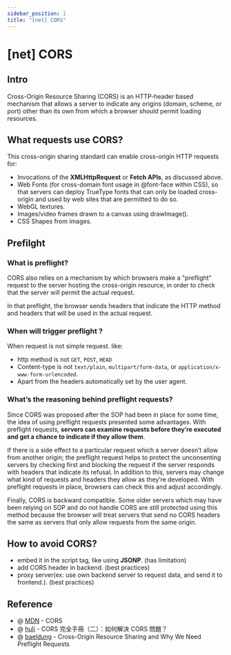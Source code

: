 ```yaml
---
sidebar_position: 1
title: "[net] CORS"
---
```


# [net] CORS

## Intro

Cross-Origin Resource Sharing (CORS) is an HTTP-header based mechanism that allows a server to indicate any origins (domain, scheme, or port) other than its own from which a browser should permit loading resources.

## What requests use CORS?

This cross-origin sharing standard can enable cross-origin HTTP requests for:

+ Invocations of the **XMLHttpRequest** or **Fetch APIs**, as discussed above.
+ Web Fonts (for cross-domain font usage in @font-face within CSS), so that servers can deploy TrueType fonts that can only be loaded cross-origin and used by web sites that are permitted to do so.
+ WebGL textures.
+ Images/video frames drawn to a canvas using drawImage().
+ CSS Shapes from images.


## Prefilght

### What is preflight?

CORS also relies on a mechanism by which browsers make a "preflight" request to the server hosting the cross-origin resource, in order to check that the server will permit the actual request.

In that preflight, the browser sends headers that indicate the HTTP method and headers that will be used in the actual request.

### When will trigger preflight ?

When request is not simple request. like:

+ http method is not `GET`, `POST`, `HEAD`
+ Content-type is not `text/plain`, `multipart/form-data`, or `application/x-www-form-urlencoded`.
+ Apart from the headers automatically set by the user agent.

### What’s the reasoning behind preflight requests?

Since CORS was proposed after the SOP had been in place for some time, the idea of using preflight requests presented some advantages. With preflight requests, **servers can examine requests before they’re executed and get a chance to indicate if they allow them**.

If there is a side effect to a particular request which a server doesn’t allow from another origin; the preflight request helps to protect the unconsenting servers by checking first and blocking the request if the server responds with headers that indicate its refusal. In addition to this, servers may change what kind of requests and headers they allow as they’re developed. With preflight requests in place, browsers can check this and adjust accordingly.

Finally, CORS is backward compatible. Some older servers which may have been relying on SOP and do not handle CORS are still protected using this method because the browser will treat servers that send no CORS headers the same as servers that only allow requests from the same origin.

## How to avoid CORS?

+ embed it in the script tag, like using **JSONP**. (has limitation)
+ add CORS header in backend. (best practices)
+ proxy server(ex: use own backend server to request data, and send it to frontend.). (best practices)

## Reference

+ @ [MDN](https://developer.mozilla.org/en-US/docs/Web/HTTP/CORS#what_requests_use_cors) - CORS
+ @ [huli](https://blog.huli.tw/2021/02/19/cors-guide-2/) - CORS 完全手冊（二）：如何解決 CORS 問題？
+ @ [baeldung](https://www.baeldung.com/cs/cors-preflight-requests) - Cross-Origin Resource Sharing and Why We Need Preflight Requests
